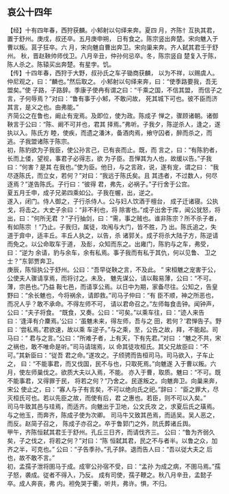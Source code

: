 ## 哀公十四年

【经】十有四年春，西狩获麟。小邾射以句绎来奔。夏四
月，齐陈忄互执其君，置于舒州。庚戌，叔还卒。五月庚申朔，
日有食之。陈宗竖出奔楚。宋向魋入于曹以叛。莒子狂卒。六
月，宋向魋自曹出奔卫。宋向巢来奔。齐人弑其君壬于舒州。
秋，晋赵鞅帅师伐卫。八月辛丑，仲孙何忌卒。冬，陈宗竖自
楚复入于陈，陈人杀之。陈辕买出奔楚。有星孛。饥。  
【传】十四年春，西狩于大野，叔孙氏之车子锄商获麟，
以为不祥，以赐虞人。仲尼观之，曰：“麟也。”然后取之。
小邾射以句绎来奔，曰：“使季路要我，吾无盟矣。”使
子路，子路辞。季康子使冉有谓之曰：“千乘之国，不信其盟，
而信子之言，子何辱焉？”对曰：“鲁有事于小邾，不敢问故，
死其城下可也。彼不臣而济其言，是义之也。由弗能。”  
齐简公之在鲁也，阚止有宠焉。及即位，使为政。陈成子
惮之，骤顾诸朝。诸御鞅言于公曰：“陈、阚不可并也，君其
择焉。”弗听。子我夕，陈逆杀人，逢之，遂执以入。陈氏方
睦，使疾，而遗之潘沐，备酒肉焉，飨守囚者，醉而杀之，而
逃。子我盟诸陈于陈宗。  
初，陈豹欲为子我臣，使公孙言己，已有丧而止。既，而
言之，曰：“有陈豹者，长而上偻，望视，事君子必得志，欲
为子臣。吾惮其为人也，故缓以告。”子我曰：“何害？是其
在我也。”使为臣。他日，与之言政，说，遂有宠，谓之曰：
“我尽逐陈氏，而立女，若何？”对曰：“我远于陈氏矣。且
其违者，不过数人，何尽逐焉？”遂告陈氏。子行曰：“彼得
君，弗先，必祸子。”子行舍于公宫。  
夏五月壬申，成子兄弟四乘如公。子我在幄，出，逆之。  
遂入，闭门。侍人御之，子行杀侍人。公与妇人饮酒于檀台，
成子迁诸寝。公执戈，将击之。大史子余曰：“非不利也，将
除害也。”成子出舍于库，闻公犹怒，将出，曰：“何所无君
？”子行抽剑，曰：“需，事之贼也。谁非陈宗？所不杀子者，
有如陈宗 ！”乃止。子我归，属徒，攻闱与大门，皆不胜，乃
出。陈氏追之，失道于弇中，适丰丘。丰丘人执之，以告，杀
诸郭关。成子将杀大陆子方，陈逆请而免之。以公命取车于道，
及耏，众知而东之。出雍门，陈豹与之车，弗受，曰：“逆为
余请，豹与余车，余有私焉。事子我而有私于其仇，何以见鲁、
卫之士？”东郭贾奔卫。  
庚辰，陈恒执公于舒州。公曰：“吾早従鞅之言，不及此。 ”
宋桓魋之宠害于公，公使夫人骤请享焉，而将讨之。未及，
魋先谋公，请以鞍易薄，公曰：“不可。薄，宗邑也。”乃益
鞍七邑，而请享公焉。以日中为期，家备尽往。公知之，告皇
野曰：“余长魋也，今将祸余，请即救。”司马子仲曰：“有
臣不顺，神之所恶也，而况人乎？敢不承命。不得左师不可，
请以君命召之。”左师每食击钟。闻钟声，公曰：“夫子将食。
“既食，又奏。公曰：“可矣。”以乘车往，曰：“迹人来告
曰：‘逢泽有介麇焉。’公曰：‘虽魋未来，得左师，吾与之
田，若何？’君惮告子。野曰：‘尝私焉。’君欲速，故以乘
车逆子。”与之乘，至，公告之故，拜，不能起。司马曰：“
君与之言。”公曰：“所难子者，上有天，下有先君。”对曰
：“魋之不共，宋之祸也，敢不唯命是听。”司马请瑞焉，以
命其徒攻桓氏。其父兄故臣曰：“不可。”其新臣曰：“従吾
君之命。”遂攻之。子颀骋而告桓司马。司马欲入，子车止之，
曰：“不能事君，而又伐国，民不与也，只取死焉。”向魋遂
入于曹以叛。六月，使左师巢伐之。欲质大夫以入焉，不能。
亦入于曹，取质。魋曰：“不可。既不能事君，又得罪于民，
将若之何？”乃舍之。民遂叛之。向魋奔卫。向巢来奔，宋公
使止之，曰：“寡人与子有言矣，不可以绝向氏之祀。”辞曰：
“臣之罪大，尽灭桓氏可也。若以先臣之故，而使有后，君
之惠也。若臣，则不可以入矣。”  
司马牛致其邑与珪焉，而适齐。向魋出于卫地，公文氏攻
之，求夏后氏之璜焉。与之他玉，而奔齐，陈成子使为次卿。
司马牛又致其邑焉，而适吴。吴人恶之，而反。赵简子召之，
陈成子亦召之。卒于鲁郭门之外，阬氏葬诸丘舆。  
甲午，齐陈恒弑其君壬于舒州。孔丘三日齐，而请伐齐三。
公曰：“鲁为齐弱久矣，子之伐之，将若之何？”对曰：“陈
恒弑其君，民之不与者半。以鲁之众，加齐之半，可克也。”
公曰：“子告季孙。”孔子辞。退而告人曰：“吾以従大夫之
后也，故不敢不言。”  
初，孟孺子泄将圉马于成。成宰公孙宿不受，曰：“孟孙
为成之病，不圉马焉。”孺子怒，袭成。従者不得入，乃反。
成有司使，孺子鞭之。秋八月辛丑，孟懿子卒。成人奔丧，弗
内。袒免哭于衢，听共，弗许。惧，不归。  

